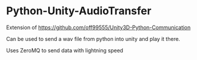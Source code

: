 # Python-Unity-AudioTransfer

Extension of https://github.com/off99555/Unity3D-Python-Communication 

Can be used to send a wav file from python into unity and play it there.

Uses ZeroMQ to send data with lightning speed
